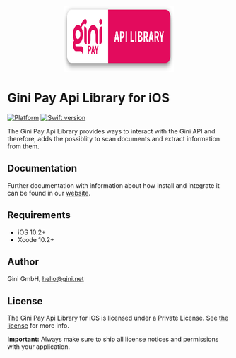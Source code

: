 <p align="center">
<img src="./Documentation/jazzy-theme/assets/img/repo-logo.png" width="250" height="150">
</p>

# Gini Pay Api Library for iOS

[![Platform](https://img.shields.io/badge/platform-iOS-lightgrey.svg)]()
[![Swift version](https://img.shields.io/badge/swift-5.0-orange.svg)]()


The Gini Pay Api Library provides ways to interact with the Gini API and therefore, adds the possiblity to scan documents and extract information from them.

## Documentation

Further documentation with information about how install and integrate it can be found in our [website](https://developer.gini.net/gini-pay-api-lib-ios/docs/).

## Requirements

- iOS 10.2+
- Xcode 10.2+

## Author

Gini GmbH, hello@gini.net

## License

The Gini Pay Api Library for iOS is licensed under a Private License. See [the license](https://developer.gini.net/gini-pay-api-lib-ios/docs/license.html) for more info.

**Important:** Always make sure to ship all license notices and permissions with your application.

